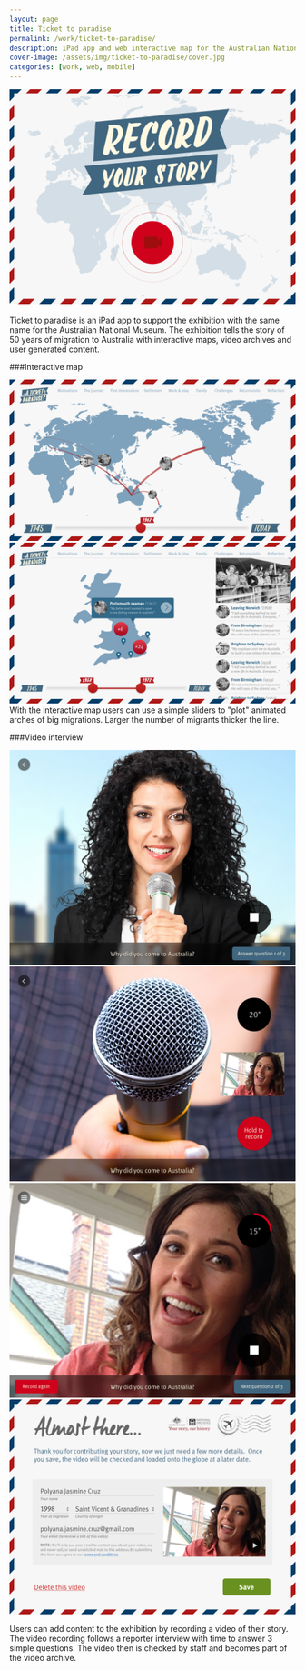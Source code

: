 ```yaml
---
layout: page
title: Ticket to paradise
permalink: /work/ticket-to-paradise/
description: iPad app and web interactive map for the Australian National Museum exibition
cover-image: /assets/img/ticket-to-paradise/cover.jpg
categories: [work, web, mobile]
---
```

<img src="/assets/img/ticket-to-paradise/app-record-your-story.png" alt="Ticket to paradise record" >
<br>
<br>
Ticket to paradise is an iPad app to support the exhibition with the same name for the Australian National Museum. The exhibition tells the story of 50 years of migration to Australia with interactive maps, video archives and user generated content. 


###Interactive map 
<div class="row outline">
  <div class="col-xs-12 col-sm-6">
    <img src="/assets/img/ticket-to-paradise/web-map-alternate.png" alt="Ticket to paradise map">
  </div>
  <div class="col-xs-12 col-sm-6">
    <img src="/assets/img/ticket-to-paradise/web-map-detail-alternate.png" alt="Ticket to paradise detail">
  </div>
</div>
With the interactive map users can use a simple sliders to "plot" animated arches of big migrations. Larger the number of migrants thicker the line.


###Video interview 

<div class="row outline">
  <div class="col-xs-12 col-sm-6">
    <img src="/assets/img/ticket-to-paradise/app-reporter-ask.png" alt="Ticket to paradise app save video">
  </div>
  <div class="col-xs-12 col-sm-6">
    <img src="/assets/img/ticket-to-paradise/app-user-answer-landing.png" alt="Ticket to paradise app answer landing">
  </div>
</div>

<div class="row outline">
  <div class="col-xs-12 col-sm-6">
    <img src="/assets/img/ticket-to-paradise/app-user-review-answer.png" alt="Ticket to paradise app answer landing">
  </div>
  <div class="col-xs-12 col-sm-6">
    <img src="/assets/img/ticket-to-paradise/app-save-video.png" alt="Ticket to paradise app save video">
  </div>
</div>

Users can add content to the exhibition by recording a video of their story. The video recording follows a reporter interview with time to answer 3 simple questions. The video then is checked by staff and becomes part of the video archive.